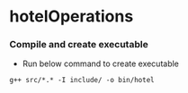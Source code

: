 # hotelOperations

### Compile and create executable

- Run below command to create executable

```
g++ src/*.* -I include/ -o bin/hotel
```
